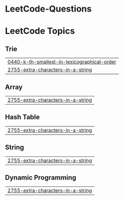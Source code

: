 # LeetCode-Questions
<!---LeetCode Topics Start-->
# LeetCode Topics
## Trie
|  |
| ------- |
| [0440-k-th-smallest-in-lexicographical-order](https://github.com/dev14325/LeetCode-Questions/tree/master/0440-k-th-smallest-in-lexicographical-order) |
| [2755-extra-characters-in-a-string](https://github.com/dev14325/LeetCode-Questions/tree/master/2755-extra-characters-in-a-string) |
## Array
|  |
| ------- |
| [2755-extra-characters-in-a-string](https://github.com/dev14325/LeetCode-Questions/tree/master/2755-extra-characters-in-a-string) |
## Hash Table
|  |
| ------- |
| [2755-extra-characters-in-a-string](https://github.com/dev14325/LeetCode-Questions/tree/master/2755-extra-characters-in-a-string) |
## String
|  |
| ------- |
| [2755-extra-characters-in-a-string](https://github.com/dev14325/LeetCode-Questions/tree/master/2755-extra-characters-in-a-string) |
## Dynamic Programming
|  |
| ------- |
| [2755-extra-characters-in-a-string](https://github.com/dev14325/LeetCode-Questions/tree/master/2755-extra-characters-in-a-string) |
<!---LeetCode Topics End-->